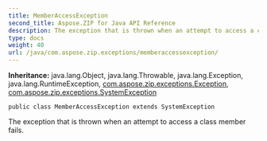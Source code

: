 ```yaml
---
title: MemberAccessException
second_title: Aspose.ZIP for Java API Reference
description: The exception that is thrown when an attempt to access a class member fails.
type: docs
weight: 40
url: /java/com.aspose.zip.exceptions/memberaccessexception/
---
```


**Inheritance:**
java.lang.Object, java.lang.Throwable, java.lang.Exception, java.lang.RuntimeException, [com.aspose.zip.exceptions.Exception](../../com.aspose.zip.exceptions/exception), [com.aspose.zip.exceptions.SystemException](../../com.aspose.zip.exceptions/systemexception)
```
public class MemberAccessException extends SystemException
```

The exception that is thrown when an attempt to access a class member fails.
